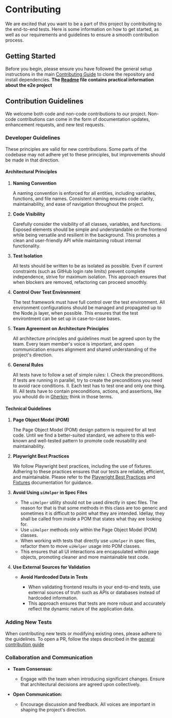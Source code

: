 # Contributing

We are excited that you want to be a part of this project by contributing to the end-to-end tests. Here is some information on how to get started, as well as our requirements and guidelines to ensure a smooth contribution process.

## Getting Started

Before you begin, please ensure you have followed the general setup instructions in the main [Contributing Guide](../../CONTRIBUTING.md) to clone the repository and install dependencies.
**The [Readme](README.md) file contains practical information about the e2e project**

## Contribution Guidelines

We welcome both code and non-code contributions to our project. Non-code contributions can come in the form of documentation updates, enhancement requests, and new test requests.

### Developer Guidelines

These principles are valid for new contributions. Some parts of the codebase may not adhere yet to these principles, but improvements should be made in that direction.

#### Architectural Principles

1. **Naming Convention**

   A naming convention is enforced for all entities, including variables, functions, and file names. Consistent naming ensures code clarity, maintainability, and ease of navigation throughout the project.

2. **Code Visibility**

   Carefully consider the visibility of all classes, variables, and functions. Exposed elements should be simple and understandable on the frontend while being versatile and resilient in the background. This promotes a clean and user-friendly API while maintaining robust internal functionality.

3. **Test Isolation**

   All tests should be written to be as isolated as possible. Even if current constraints (such as GitHub login rate limits) prevent complete independence, strive for maximum isolation. This approach ensures that when blockers are removed, refactoring can proceed smoothly.

4. **Control Over Test Environment**

   The test framework must have full control over the test environment. All environment configurations should be managed and propagated up to the Node.js layer, when possible. This ensures that the test environtment can be set up in case-to-case bases.

5. **Team Agreement on Architecture Principles**

   All architecture principles and guidelines must be agreed upon by the team. Every team member's voice is important, and open communication ensures alignment and shared understanding of the project's direction.

6. **General Rules**

   All tests have to follow a set of simple rules:
   I. Check the preconditions. If tests are running in parallel, try to create the preconditions you need to avoid race conditions.
   II. Each test has to test one and only one thing.
   III. All tests have to contain preconditions, actions, and assertions, like you whould do in [Gherkin](https://cucumber.io/docs/guides/overview/); think in those terms.

#### Technical Guidelines

1. **Page Object Model (POM)**

   The Page Object Model (POM) design pattern is required for all test code. Until we find a better-suited standard, we adhere to this well-known and well-tested pattern to promote code reusability and maintainability.

2. **Playwright Best Practices**

   We follow Playwright best practices, including the use of fixtures. Adhering to these practices ensures that our tests are reliable, efficient, and maintainable. Please refer to the [Playwright Best Practices](https://playwright.dev/docs/best-practices) and [Fixtures](https://playwright.dev/docs/test-fixtures) documentation for guidance.

3. **Avoid Using `uiHelper` in Spec Files**

   - The `uiHelper` utility should not be used directly in spec files. The reason for that is that some methods in this class are too generic and sometimes it is difficult to point what they are intended. Idellay, they shall be called from inside a POM that states what thay are looking for.
   - Use `uiHelper` methods only within the Page Object Model (POM) classes.
   - When working with tests that directly use `uiHelper` in spec files, refactor them to move `uiHelper` usage into POM classes.
   - This ensures that all UI interactions are encapsulated within page objects, promoting cleaner and more maintainable test code.

4. **Use External Sources for Validation**

   - **Avoid Hardcoded Data in Tests**

     - When validating frontend results in your end-to-end tests, use external sources of truth such as APIs or databases instead of hardcoded information.
     - This approach ensures that tests are more robust and accurately reflect the dynamic nature of the application data.

### Adding New Tests

When contributing new tests or modifying existing ones, please adhere to the guidelines.
To open a PR, follow the steps described in the [general contribution guide](../../CONTRIBUTING.md)

### Collaboration and Communication

- **Team Consensus:**

  - Engage with the team when introducing significant changes. Ensure that architectural decisions are agreed upon collectively.

- **Open Communication:**

  - Encourage discussion and feedback. All voices are important in shaping the project's direction.
